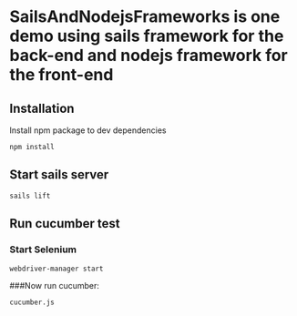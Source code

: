 # SailsAndNodejsFrameworks is one demo using sails framework for the back-end and nodejs framework for the front-end


## Installation

Install npm package to dev dependencies

``` npm install ```

## Start sails server

``` sails lift ```

## Run cucumber test

### Start Selenium

``` webdriver-manager start ```

###Now run cucumber:

``` cucumber.js ```

